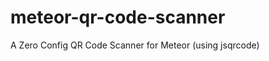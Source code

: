 meteor-qr-code-scanner
======================

A Zero Config QR Code Scanner for Meteor (using jsqrcode)
